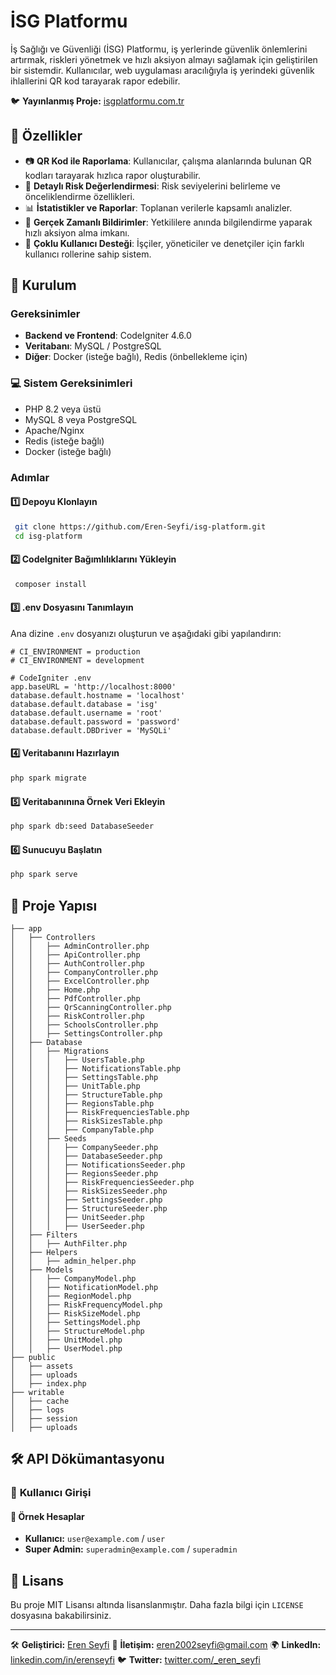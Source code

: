 # İSG Platformu

İş Sağlığı ve Güvenliği (İSG) Platformu, iş yerlerinde güvenlik önlemlerini artırmak, riskleri yönetmek ve hızlı aksiyon almayı sağlamak için geliştirilen bir sistemdir. Kullanıcılar, web uygulaması aracılığıyla iş yerindeki güvenlik ihlallerini QR kod tarayarak rapor edebilir.

🐦 **Yayınlanmış Proje:** [isgplatformu.com.tr](https://isgplatformu.com.tr)


## 📌 Özellikler

- 📷 **QR Kod ile Raporlama**: Kullanıcılar, çalışma alanlarında bulunan QR kodları tarayarak hızlıca rapor oluşturabilir.
- 📝 **Detaylı Risk Değerlendirmesi**: Risk seviyelerini belirleme ve önceliklendirme özellikleri.
- 📊 **İstatistikler ve Raporlar**: Toplanan verilerle kapsamlı analizler.
- 🔔 **Gerçek Zamanlı Bildirimler**: Yetkililere anında bilgilendirme yaparak hızlı aksiyon alma imkanı.
- 👥 **Çoklu Kullanıcı Desteği**: İşçiler, yöneticiler ve denetçiler için farklı kullanıcı rollerine sahip sistem.

## 🚀 Kurulum

### Gereksinimler
- **Backend ve Frontend**: CodeIgniter 4.6.0
- **Veritabanı**: MySQL / PostgreSQL
- **Diğer**: Docker (isteğe bağlı), Redis (önbellekleme için)

### 💻 Sistem Gereksinimleri
- PHP 8.2 veya üstü
- MySQL 8 veya PostgreSQL
- Apache/Nginx
- Redis (isteğe bağlı)
- Docker (isteğe bağlı)

### Adımlar

#### 1️⃣ Depoyu Klonlayın
```sh
 git clone https://github.com/Eren-Seyfi/isg-platform.git
 cd isg-platform
```

#### 2️⃣ CodeIgniter Bağımlılıklarını Yükleyin
```sh
 composer install
```

#### 3️⃣ .env Dosyasını Tanımlayın
Ana dizine `.env` dosyanızı oluşturun ve aşağıdaki gibi yapılandırın:

```
# CI_ENVIRONMENT = production
# CI_ENVIRONMENT = development

# CodeIgniter .env
app.baseURL = 'http://localhost:8000'
database.default.hostname = 'localhost'
database.default.database = 'isg'
database.default.username = 'root'
database.default.password = 'password'
database.default.DBDriver = 'MySQLi'
```

#### 4️⃣ Veritabanını Hazırlayın
```sh
php spark migrate
```

#### 5️⃣ Veritabanınına Örnek Veri Ekleyin
```sh
php spark db:seed DatabaseSeeder
```

#### 6️⃣ Sunucuyu Başlatın
```sh
php spark serve
```

## 📂 Proje Yapısı
```
├── app
│   ├── Controllers
│   │   ├── AdminController.php
│   │   ├── ApiController.php
│   │   ├── AuthController.php
│   │   ├── CompanyController.php
│   │   ├── ExcelController.php
│   │   ├── Home.php
│   │   ├── PdfController.php
│   │   ├── QrScanningController.php
│   │   ├── RiskController.php
│   │   ├── SchoolsController.php
│   │   ├── SettingsController.php
│   ├── Database
│   │   ├── Migrations
│   │   │   ├── UsersTable.php
│   │   │   ├── NotificationsTable.php
│   │   │   ├── SettingsTable.php
│   │   │   ├── UnitTable.php
│   │   │   ├── StructureTable.php
│   │   │   ├── RegionsTable.php
│   │   │   ├── RiskFrequenciesTable.php
│   │   │   ├── RiskSizesTable.php
│   │   │   ├── CompanyTable.php
│   │   ├── Seeds
│   │   │   ├── CompanySeeder.php
│   │   │   ├── DatabaseSeeder.php
│   │   │   ├── NotificationsSeeder.php
│   │   │   ├── RegionsSeeder.php
│   │   │   ├── RiskFrequenciesSeeder.php
│   │   │   ├── RiskSizesSeeder.php
│   │   │   ├── SettingsSeeder.php
│   │   │   ├── StructureSeeder.php
│   │   │   ├── UnitSeeder.php
│   │   │   ├── UserSeeder.php
│   ├── Filters
│   │   ├── AuthFilter.php
│   ├── Helpers
│   │   ├── admin_helper.php
│   ├── Models
│   │   ├── CompanyModel.php
│   │   ├── NotificationModel.php
│   │   ├── RegionModel.php
│   │   ├── RiskFrequencyModel.php
│   │   ├── RiskSizeModel.php
│   │   ├── SettingsModel.php
│   │   ├── StructureModel.php
│   │   ├── UnitModel.php
│   │   ├── UserModel.php
├── public
│   ├── assets
│   ├── uploads
│   ├── index.php
├── writable
│   ├── cache
│   ├── logs
│   ├── session
│   ├── uploads
```

## 🛠 API Dökümantasyonu
### 🔹 **Kullanıcı Girişi**

#### 📝 Örnek Hesaplar
- **Kullanıcı:** `user@example.com` / `user`
- **Super Admin:** `superadmin@example.com` / `superadmin`

## 📜 Lisans
Bu proje MIT Lisansı altında lisanslanmıştır. Daha fazla bilgi için `LICENSE` dosyasına bakabilirsiniz.

---

🛠 **Geliştirici:** [Eren Seyfi](https://github.com/Eren-Seyfi/)
📧 **İletişim:** eren2002seyfi@gmail.com
🌍 **LinkedIn:** [linkedin.com/in/erenseyfi](https://www.linkedin.com/in/erenseyfi/)
🐦 **Twitter:** [twitter.com/_eren_seyfi](https://x.com/_eren_seyfi)